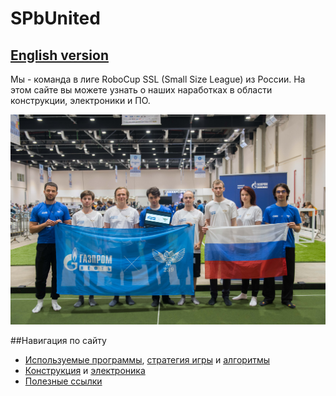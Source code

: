 # **SPbUnited**
## [English version](./en.md)

Мы - команда в лиге RoboCup SSL (Small Size League) из России. На этом сайте вы можете узнать о наших наработках в области конструкции, электроники и ПО. 

![Our team](./img/larc2024_team.jpeg)

##Навигация по сайту
- [Используемые программы](./software/programs.md), [стратегия игры](./software/strategy.md) и [алгоритмы](./software/algorithms.md)
- [Конструкция](./hardware/construction.md) и [электроника](./hardware/electronics.md)
- [Полезные ссылки](./links.md)
